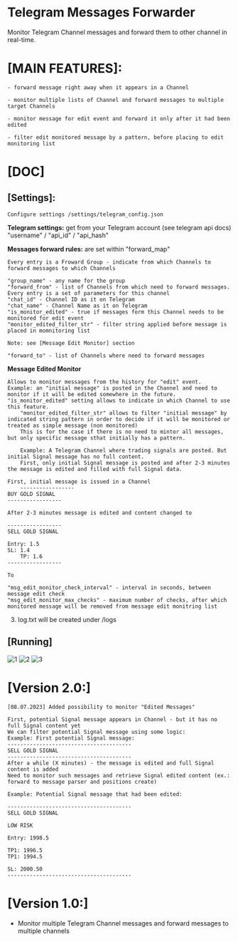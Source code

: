 # Telegram Messages Forwarder

Monitor Telegram Channel messages and forward them to other channel in real-time.

# [MAIN FEATURES]:

	- forward message right away when it appears in a Channel
 
	- monitor multiple lists of Channel and forward messages to multiple target Channels
 
  	- monitor message for edit event and forward it only after it had been edited

   	- filter edit monitored message by a pattern, before placing to edit monitoring list

# [DOC]

## [Settings]:
	Configure settings /settings/telegram_config.json

**Telegram settings:** 
	get from your Telegram account (see telegram api docs) 
   	"username" / "api_id" / "api_hash"

**Messages forward rules:** are set within "forward_map"

	Every entry is a Froward Group - indicate from which Channels to forward messages to which Channels
   
	"group_name" - any name for the group
	"forward_from" - list of Channels from which need to forward messages. Every entry is a set of parameters for this channel
	"chat_id" - Channel ID as it on Telegram
	"chat_name" - Channel Name as it on Telegram
	"is_monitor_edited" - true if messages form this Channel needs to be monitored for edit event 
	"monitor_edited_filter_str" - filter string applied before message is placed in momnitoring list

	Note: see [Message Edit Monitor] section
			
	"forward_to" - list of Channels where need to forward messages

 **Message Edited Monitor**

 	Allows to monitor messages from the history for "edit" event.
  	Example: an "initial message" is posted in the Channel and need to monitor if it will be edited somewhere in the future.
   	"is_monitor_edited" setting allows to indicate in which Channel to use this feature.
    	"monitor_edited_filter_str" allows to filter "initial message" by indicated string pattern in order to decide if it will be monitored or treated as simple message (non monitored)
     	This is for the case if there is no need to mintor all messages, but only specific message sthat initially has a pattern.

     	Example: A Telegram Channel where trading signals are posted. But initial Signal message has no full content.
      	First, only initial Signal message is posted and after 2-3 minutes the message is edited and filled with full Signal data.

 	First, initial message is issued in a Channel
      	-----------------
	BUY GOLD SIGNAL
 	-----------------

	After 2-3 minutes message is edited and content changed to 

 	-----------------
	SELL GOLD SIGNAL

  	Entry: 1.5
   	SL: 1.4
    	TP: 1.6
  	-----------------

   	To 

 	"msg_edit_monitor_check_interval" - interval in seconds, between message edit check 
	"msg_edit_monitor_max_checks" - maximum number of checks, after which monitored message will be removed from message edit monitring list

 

3. log.txt will be created under /logs

## [Running]

![1](https://github.com/Crazzy626/TG_EDITED_FORWARDER/assets/70648978/4a40a1ce-112b-44a1-b7e4-a67faa97dd8b)
![2](https://github.com/Crazzy626/TG_EDITED_FORWARDER/assets/70648978/da5d6c46-146f-4f43-bd0b-9f5aff739082)
![3](https://github.com/Crazzy626/TG_EDITED_FORWARDER/assets/70648978/af28ff47-6ee0-44a9-a687-df67d94c849b)

# [Version 2.0:]

    [08.07.2023] Added possibility to monitor "Edited Messages"

    First, potential Signal message appears in Channel - but it has no full Signal content yet
    We can filter potential Signal message using some logic:
    Example: First potential Signal message:
    ---------------------------------------
    SELL GOLD SIGNAL
    ---------------------------------------
    After a while (X minutes) - the message is edited and full Signal content is added
    Need to monitor such messages and retrieve Signal edited content (ex.: forward to message parser and positions create)

    Example: Potential Signal message that had been edited:

    ---------------------------------------
    SELL GOLD SIGNAL

    LOW RISK

    Entry: 1998.5

    TP1: 1996.5
    TP1: 1994.5

    SL: 2000.50
    ---------------------------------------

# [Version 1.0:]

- Monitor multiple Telegram Channel messages and forward messages to multiple channels

